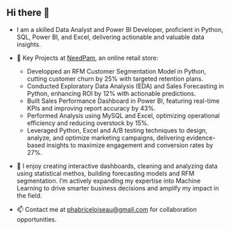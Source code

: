 ## Hi there 👋

-  I am a skilled Data Analyst and Power BI Developer, proficient in Python, SQL, Power BI, and Excel, delivering actionable and valuable data insights.


-  🔭 Key Projects at [NeedPam](https://www.needpam.com/), an online retail store:
    - Developped an RFM Customer Segmentation Model in Python, cutting customer churn by 25% with targeted retention plans. 
    - Conducted Exploratory Data Analysis (EDA) and Sales Forecasting in Python, enhancing ROI by 12% with actionable predictions.
    - Built Sales Performance Dashboard in Power BI, featuring real-time KPIs and improving report accuracy by 43%.
    - Performed Analysis using MySQL and Excel, optimizing operational efficiency and reducing overstock by 15%. 
    - Leveraged Python, Excel and A/B testing techniques to design, analyze, and optimize marketing campaigns, delivering evidence-based insights to maximize engagement and conversion rates by 27%.


- 💬  I enjoy creating interactive dashboards, cleaning and analyzing data using statistical methos, building forecasting models and RFM segmentation. I’m actively expanding my expertise into Machine Learning to drive smarter business decisions and amplify my impact in the field.


- 📫 Contact me at phabriceloiseau@gmail.com for collaboration opportunities.




    





 



 


 


      

<!--
**AlwaysEconomist/AlwaysEconomist** is a ✨ _special_ ✨ repository because its `README.md` (this file) appears on your GitHub profile.

Here are some ideas to get you started:

- 🔭 I’m currently working on ...
- 🌱 I’m currently learning ...
- 👯 I’m looking to collaborate on ...
- 🤔 I’m looking for help with ...
- 💬 Ask me about ...
- 📫 How to reach me: ...
- 😄 Pronouns: ...
- ⚡ Fun fact: ...
-->
